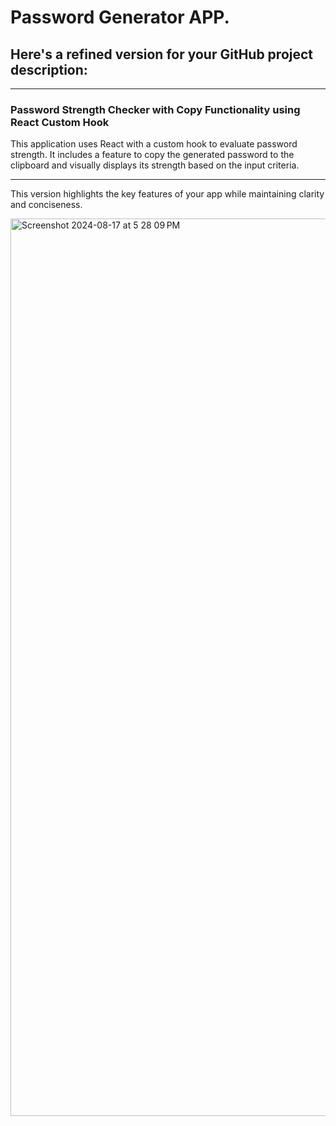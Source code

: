 # Password Generator APP.

## Here's a refined version for your GitHub project description:

---

### Password Strength Checker with Copy Functionality using React Custom Hook

This application uses React with a custom hook to evaluate password strength. It includes a feature to copy the generated password to the clipboard and visually displays its strength based on the input criteria.

---

This version highlights the key features of your app while maintaining clarity and conciseness.

<img width="1436" alt="Screenshot 2024-08-17 at 5 28 09 PM" src="https://github.com/user-attachments/assets/1beb51b0-512f-4029-a4d0-3ed7a690051e">

